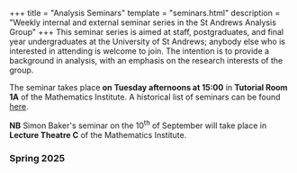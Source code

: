 +++
title = "Analysis Seminars"
template = "seminars.html"
description = "Weekly internal and external seminar series in the St Andrews Analysis Group"
+++
This seminar series is aimed at staff, postgraduates, and final year undergraduates at the University of St Andrews; anybody else who is interested in attending is welcome to join.
The intention is to provide a background in analysis, with an emphasis on the research interests of the group.

The seminar takes place **on Tuesday afternoons at 15:00** in **Tutorial Room 1A** of the Mathematics Institute.
A historical list of seminars can be found [here](/archive/).

**NB** Simon Baker's seminar on the 10<sup>th</sup> of September will take place in **Lecture Theatre C** of the Mathematics Institute.

### Spring 2025
